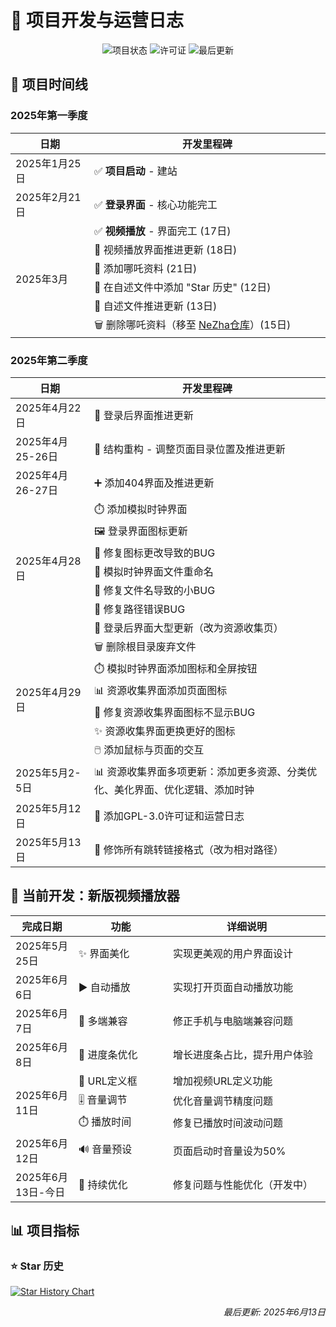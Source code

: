 # 🚀 项目开发与运营日志

<div align="center">
  <img src="https://img.shields.io/badge/Status-Active-success" alt="项目状态">
  <img src="https://img.shields.io/badge/License-GPL--3.0-blue" alt="许可证">
  <img src="https://img.shields.io/badge/Last%20Update-2025--06--13-brightgreen" alt="最后更新">
</div>

## 📅 项目时间线

### 2025年第一季度

<table>
  <thead>
    <tr>
      <th width="25%">日期</th>
      <th width="75%">开发里程碑</th>
    </tr>
  </thead>
  <tbody>
    <tr>
      <td>2025年1月25日</td>
      <td>✅ <strong>项目启动</strong> - 建站</td>
    </tr>
    <tr>
      <td>2025年2月21日</td>
      <td>✅ <strong>登录界面</strong> - 核心功能完工</td>
    </tr>
    <tr>
      <td rowspan="6">2025年3月</td>
      <td>✅ <strong>视频播放</strong> - 界面完工 (17日)</td>
    </tr>
    <tr>
      <td>🔄 视频播放界面推进更新 (18日)</td>
    </tr>
    <tr>
      <td>📁 添加哪吒资料 (21日)</td>
    </tr>
    <tr>
      <td>📝 在自述文件中添加 "Star 历史" (12日)</td>
    </tr>
    <tr>
      <td>🔧 自述文件推进更新 (13日)</td>
    </tr>
    <tr>
      <td>🗑️ 删除哪吒资料（移至 <a href="https://github.com/Zmh20121211/NeZha">NeZha仓库</a>）(15日)</td>
    </tr>
  </tbody>
</table>

### 2025年第二季度

<table>
  <thead>
    <tr>
      <th width="25%">日期</th>
      <th width="75%">开发里程碑</th>
    </tr>
  </thead>
  <tbody>
    <tr>
      <td>2025年4月22日</td>
      <td>🔄 登录后界面推进更新</td>
    </tr>
    <tr>
      <td>2025年4月25-26日</td>
      <td>🔄 结构重构 - 调整页面目录位置及推进更新</td>
    </tr>
    <tr>
      <td>2025年4月26-27日</td>
      <td>➕ 添加404界面及推进更新</td>
    </tr>
    <tr>
      <td rowspan="7">2025年4月28日</td>
      <td>⏱️ 添加模拟时钟界面</td>
    </tr>
    <tr>
      <td>🖼️ 登录界面图标更新</td>
    </tr>
    <tr>
      <td>🐞 修复图标更改导致的BUG</td>
    </tr>
    <tr>
      <td>📁 模拟时钟界面文件重命名</td>
    </tr>
    <tr>
      <td>🐞 修复文件名导致的小BUG</td>
    </tr>
    <tr>
      <td>🐞 修复路径错误BUG</td>
    </tr>
    <tr>
      <td>🔄 登录后界面大型更新（改为资源收集页）</td>
    </tr>
    <tr>
      <td rowspan="6">2025年4月29日</td>
      <td>🗑️ 删除根目录废弃文件</td>
    </tr>
    <tr>
      <td>⏱️ 模拟时钟界面添加图标和全屏按钮</td>
    </tr>
    <tr>
      <td>📊 资源收集界面添加页面图标</td>
    </tr>
    <tr>
      <td>🐞 修复资源收集界面图标不显示BUG</td>
    </tr>
    <tr>
      <td>✨ 资源收集界面更换更好的图标</td>
    </tr>
    <tr>
      <td>🖱️ 添加鼠标与页面的交互</td>
    </tr>
    <tr>
      <td>2025年5月2-5日</td>
      <td>📊 资源收集界面多项更新：添加更多资源、分类优化、美化界面、优化逻辑、添加时钟</td>
    </tr>
    <tr>
      <td>2025年5月12日</td>
      <td>📜 添加GPL-3.0许可证和运营日志</td>
    </tr>
    <tr>
      <td>2025年5月13日</td>
      <td>🔗 修饰所有跳转链接格式（改为相对路径）</td>
    </tr>
  </tbody>
</table>

## 🚧 当前开发：新版视频播放器

<table>
  <thead>
    <tr>
      <th width="20%">完成日期</th>
      <th width="30%">功能</th>
      <th width="50%">详细说明</th>
    </tr>
  </thead>
  <tbody>
    <tr>
      <td>2025年5月25日</td>
      <td>✨ 界面美化</td>
      <td>实现更美观的用户界面设计</td>
    </tr>
    <tr>
      <td>2025年6月6日</td>
      <td>▶️ 自动播放</td>
      <td>实现打开页面自动播放功能</td>
    </tr>
    <tr>
      <td>2025年6月7日</td>
      <td>📱 多端兼容</td>
      <td>修正手机与电脑端兼容问题</td>
    </tr>
    <tr>
      <td>2025年6月8日</td>
      <td>📏 进度条优化</td>
      <td>增长进度条占比，提升用户体验</td>
    </tr>
    <tr>
      <td rowspan="3">2025年6月11日</td>
      <td>🔗 URL定义框</td>
      <td>增加视频URL定义功能</td>
    </tr>
    <tr>
      <td>🎚️ 音量调节</td>
      <td>优化音量调节精度问题</td>
    </tr>
    <tr>
      <td>⏱️ 播放时间</td>
      <td>修复已播放时间波动问题</td>
    </tr>
    <tr>
      <td>2025年6月12日</td>
      <td>🔊 音量预设</td>
      <td>页面启动时音量设为50%</td>
    </tr>
    <tr>
      <td>2025年6月13日-今日</td>
      <td>🔧 持续优化</td>
      <td>修复问题与性能优化（开发中）</td>
    </tr>
  </tbody>
</table>

## 📊 项目指标

### ⭐ Star 历史

[![Star History Chart](https://api.star-history.com/svg?repos=Zmh20121211/21306.top&type=Date)](https://star-history.com/#Zmh20121211/21306.top&Date)

<div align="right">
  <em>最后更新: 2025年6月13日</em>
</div>
